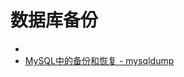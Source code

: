
# 数据库备份

* [](https://www.cnblogs.com/SQL888/p/5751631.html)
* [MySQL中的备份和恢复 - mysqldump](https://www.cnblogs.com/chenqionghe/p/4848424.html)

